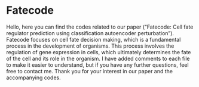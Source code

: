 # Fatecode
Hello, here you can find the codes related to our paper (“Fatecode: Cell fate regulator prediction using classification autoencoder perturbation”). Fatecode focuses on cell fate decision making, which is a fundamental process in the development of organisms. This process involves the regulation of gene expression in cells, which ultimately determines the fate of the cell and its role in the organism. I have added comments to each file to make it easier to understand, but if you have any further questions, feel free to contact me. Thank you for your interest in our paper and the accompanying codes.
